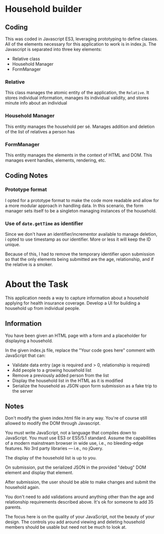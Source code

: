 # Household builder

## Coding

This was coded in Javascript ES3, leveraging prototyping to define classes. All of the elements necessary for this application to work is in index.js. The Javascript is separated into three key elements:

* Relative class
* Household Manager
* FormManager

### Relative

This class manages the atomic entity of the application, the `Relative`. It stores individual information, manages its individual validity, and stores minute info about an individual

### Household Manager

This entity manages the household per sé. Manages addition and deletion of the list of relatives a person has

### FormManager

This entity manages the elements in the context of HTML and DOM. This manages event handles, elements, rendering, etc. 


## Coding Notes

### Prototype format

I opted for a prototype format to make the code more readable and allow for a more modular approach in handling data.
In this scenario, the form manager sets itself to be a singleton managing instances of the household.

### Use of `date.getTime` as identifier

Since  we don't have an identifier/incrementor available to manage deletion, i opted to use timestamp as our identifier. More or less it will keep the ID unique.

Because of this, I had to remove the temporary identifier upon submission so that the only elements being submitted are the age, relationship, and if the relative is a smoker.


# About the Task

This application needs a way to capture information about a household applying
for health insurance coverage. Develop a UI for building a household up from
individual people.

## Information 

You have been given an HTML page with a form and a placeholder for displaying
a household.

In the given index.js file, replace the "Your code goes here" comment with JavaScript that can:

- Validate data entry (age is required and > 0, relationship is required)
- Add people to a growing household list
- Remove a previously added person from the list
- Display the household list in the HTML as it is modified
- Serialize the household as JSON upon form submission as a fake trip to the server

## Notes

Don't modify the given index.html file in any way. You're of course still allowed to modify the DOM through Javascript.

You must write JavaScript, not a language that compiles down to JavaScript. You
must use ES3 or ES5/5.1 standard. Assume the capabilities of a modern
mainstream browser in wide use, i.e., no bleeding-edge features. No 3rd party
libraries — i.e., no jQuery.

The display of the household list is up to you.

On submission, put the serialized JSON in the provided "debug" DOM element and display that element.

After submission, the user should be able to make changes and submit the household again.

You don't need to add validations around anything other than the age and relationship requirements described above. It's ok for someone to add 35 parents.

The focus here is on the quality of your JavaScript, not the beauty of your design. The controls you add around viewing and deleting
household members should be usable but need not be much to look at.
